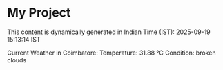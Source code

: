 # My Project

This content is dynamically generated in Indian Time (IST): 2025-09-19 15:13:14 IST


Current Weather in Coimbatore:
Temperature: 31.88 °C
Condition: broken clouds
